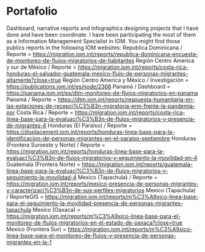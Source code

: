 # Portafolio
Dashboard, narrative reports and infographics designing projects that I have done and have been coordinate. I have been participating the most of them as a Information Management Specialist in IOM. You might find those publics reports in the following IOM websites:
Republica Dominicana / Reporte = https://migration.iom.int/reports/republica-dominicana-encuesta-de-monitoreo-de-flujos-migratorios-de-habitantes
Región Centro America y sur de México / Reporte = https://migration.iom.int/reports/costa-rica-honduras-el-salvador-guatemala-mexico-flujo-de-personas-migrantes-altamente?close=true
Región Centro America y México / Investigación = https://publications.iom.int/es/node/2368
Panamá / Dashboard = https://panama.iom.int/es/dtm-monitoreo-de-flujos-migratorios-en-panama
Panamá / Reporte = https://dtm.iom.int/reports/respuesta-humanitaria-en-las-estaciones-de-recepci%C3%B3n-migratoria-erm-frente-la-pandemia-por
Costa Rica / Reporte = https://migration.iom.int/reports/costa-rica-linea-base-para-la-evaluaci%C3%B3n-de-flujos-migratorios-y-presencia-de-migrantes-4
Honduras (El Paraiso) / Reporte = https://displacement.iom.int/reports/honduras-linea-base-para-la-identificacion-de-personas-migrantes-en-el-paraiso-septiembre
Honduras (Frontera Suroeste y Norte) / Reporte = https://migration.iom.int/reports/honduras-linea-base-para-la-evaluaci%C3%B3n-de-flujos-migratorios-y-seguimiento-la-movilidad-en-4
Guatemala (Frontera Norte) = https://migration.iom.int/reports/guatemala-linea-base-para-la-evaluaci%C3%B3n-de-flujos-migratorios-y-seguimiento-la-movilidad-4
Mexico (Tapachula) / Reporte = https://migration.iom.int/reports/mexico-presencia-de-personas-migrantes-y-caracterizaci%C3%B3n-de-sus-perfiles-migratorios
Mexico (Tapachula) / ReporteGIS = https://migration.iom.int/reports/m%C3%A9xico-linea-base-para-el-seguimiento-la-movilidad-presencia-de-personas-migrantes-tapachula
Mexico (Oaxaca) = https://migration.iom.int/reports/m%C3%A9xico-linea-base-para-el-monitoreo-de-flujos-migratorios-en-el-estado-de-oaxaca?close=true
Mexico (Frontera Sur) = https://migration.iom.int/reports/m%C3%A9xico-linea-base-para-el-monitoreo-de-flujos-y-presencia-de-personas-migrantes-en-la-1
